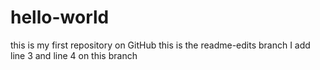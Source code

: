 # hello-world
this is my first repository on GitHub
this is the readme-edits branch
I add line 3 and line 4 on this branch
